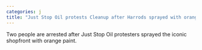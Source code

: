 ```yaml
---
categories: j
title: "Just Stop Oil protests Cleanup after Harrods sprayed with orange paint"
---
```

Two people are arrested after Just Stop Oil protesters sprayed the iconic shopfront with orange paint.
